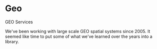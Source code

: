 # Geo
GEO Services

We've been working with large scale GEO spatial systems since 2005. It seemed like time to put some of what we've learned over the years into a library.